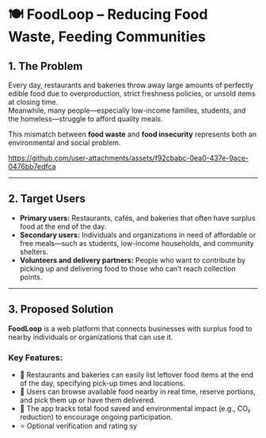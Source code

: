 # 🍽️ FoodLoop – Reducing Food Waste, Feeding Communities

## 1. The Problem

Every day, restaurants and bakeries throw away large amounts of perfectly edible food due to overproduction, strict freshness policies, or unsold items at closing time.  
Meanwhile, many people—especially low-income families, students, and the homeless—struggle to afford quality meals.  

This mismatch between **food waste** and **food insecurity** represents both an environmental and social problem.



https://github.com/user-attachments/assets/f92cbabc-0ea0-437e-9ace-0476bb7edfca



---

## 2. Target Users

- **Primary users:** Restaurants, cafés, and bakeries that often have surplus food at the end of the day.  
- **Secondary users:** Individuals and organizations in need of affordable or free meals—such as students, low-income households, and community shelters.  
- **Volunteers and delivery partners:** People who want to contribute by picking up and delivering food to those who can’t reach collection points.

---

## 3. Proposed Solution

**FoodLoop** is a web platform that connects businesses with surplus food to nearby individuals or organizations that can use it.

### Key Features:
- 🍞 Restaurants and bakeries can easily list leftover food items at the end of the day, specifying pick-up times and locations.  
- 📍 Users can browse available food nearby in real time, reserve portions, and pick them up or have them delivered.  
- 🌱 The app tracks total food saved and environmental impact (e.g., CO₂ reduction) to encourage ongoing participation.  
- ⭐ Optional verification and rating sy
